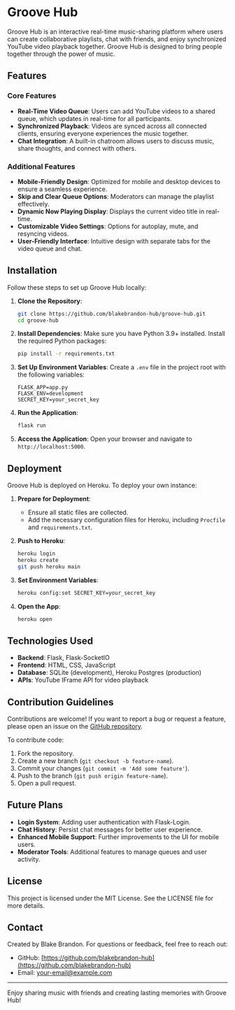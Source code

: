 # Groove Hub

Groove Hub is an interactive real-time music-sharing platform where users can create collaborative playlists, chat with friends, and enjoy synchronized YouTube video playback together. Groove Hub is designed to bring people together through the power of music.

## Features

### Core Features
- **Real-Time Video Queue**: Users can add YouTube videos to a shared queue, which updates in real-time for all participants.
- **Synchronized Playback**: Videos are synced across all connected clients, ensuring everyone experiences the music together.
- **Chat Integration**: A built-in chatroom allows users to discuss music, share thoughts, and connect with others.

### Additional Features
- **Mobile-Friendly Design**: Optimized for mobile and desktop devices to ensure a seamless experience.
- **Skip and Clear Queue Options**: Moderators can manage the playlist effectively.
- **Dynamic Now Playing Display**: Displays the current video title in real-time.
- **Customizable Video Settings**: Options for autoplay, mute, and resyncing videos.
- **User-Friendly Interface**: Intuitive design with separate tabs for the video queue and chat.

## Installation

Follow these steps to set up Groove Hub locally:

1. **Clone the Repository**:
   ```bash
   git clone https://github.com/blakebrandon-hub/groove-hub.git
   cd groove-hub
   ```

2. **Install Dependencies**:
   Make sure you have Python 3.9+ installed. Install the required Python packages:
   ```bash
   pip install -r requirements.txt
   ```

3. **Set Up Environment Variables**:
   Create a `.env` file in the project root with the following variables:
   ```env
   FLASK_APP=app.py
   FLASK_ENV=development
   SECRET_KEY=your_secret_key
   ```

4. **Run the Application**:
   ```bash
   flask run
   ```

5. **Access the Application**:
   Open your browser and navigate to `http://localhost:5000`.

## Deployment

Groove Hub is deployed on Heroku. To deploy your own instance:

1. **Prepare for Deployment**:
   - Ensure all static files are collected.
   - Add the necessary configuration files for Heroku, including `Procfile` and `requirements.txt`.

2. **Push to Heroku**:
   ```bash
   heroku login
   heroku create
   git push heroku main
   ```

3. **Set Environment Variables**:
   ```bash
   heroku config:set SECRET_KEY=your_secret_key
   ```

4. **Open the App**:
   ```bash
   heroku open
   ```

## Technologies Used

- **Backend**: Flask, Flask-SocketIO
- **Frontend**: HTML, CSS, JavaScript
- **Database**: SQLite (development), Heroku Postgres (production)
- **APIs**: YouTube IFrame API for video playback

## Contribution Guidelines

Contributions are welcome! If you want to report a bug or request a feature, please open an issue on the [GitHub repository](https://github.com/blakebrandon-hub/groove-hub).

To contribute code:
1. Fork the repository.
2. Create a new branch (`git checkout -b feature-name`).
3. Commit your changes (`git commit -m 'Add some feature'`).
4. Push to the branch (`git push origin feature-name`).
5. Open a pull request.

## Future Plans

- **Login System**: Adding user authentication with Flask-Login.
- **Chat History**: Persist chat messages for better user experience.
- **Enhanced Mobile Support**: Further improvements to the UI for mobile users.
- **Moderator Tools**: Additional features to manage queues and user activity.

## License

This project is licensed under the MIT License. See the LICENSE file for more details.

## Contact

Created by Blake Brandon. For questions or feedback, feel free to reach out:
- GitHub: [https://github.com/blakebrandon-hub](https://github.com/blakebrandon-hub)
- Email: [your-email@example.com](mailto:your-email@example.com)

---

Enjoy sharing music with friends and creating lasting memories with Groove Hub!


